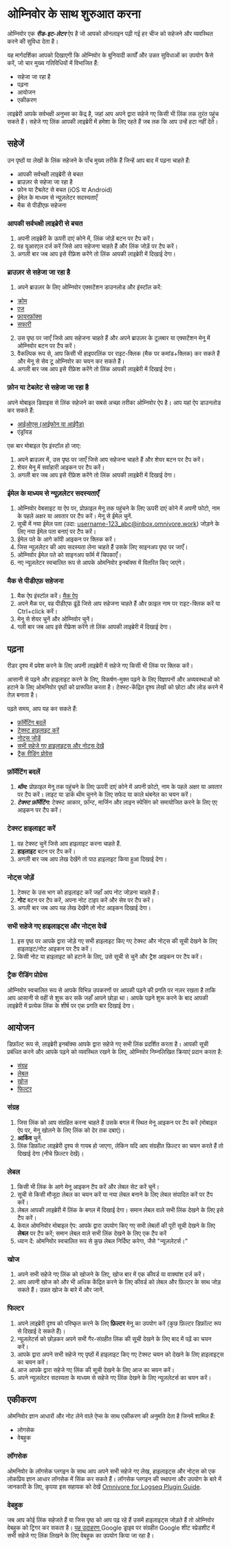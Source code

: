 # ओम्निवोर  के साथ शुरुआत करना

ओम्निवोर एक ***रीड-इट-लेटर*** ऐप है जो आपको ऑनलाइन पढ़ी गई हर चीज को सहेजने और व्यवस्थित करने की सुविधा देता है।

यह मार्गदर्शिका आपको दिखाएगी कि ओम्निवोर के बुनियादी कार्यों और उन्नत सुविधाओं का उपयोग कैसे करें, जो चार मुख्य गतिविधियों में विभाजित हैं:

- सहेजा जा रहा है
- पढ़ना
- आयोजन
- एकीकरण

लाइब्रेरी आपके सर्वभक्षी अनुभव का केंद्र है, जहां आप अपने द्वारा सहेजे गए किसी भी लिंक तक तुरंत पहुंच सकते हैं। सहेजे गए लिंक आपकी लाइब्रेरी में हमेशा के लिए रहते हैं जब तक कि आप उन्हें हटा नहीं देते।

## सहेजें

उन पृष्ठों या लेखों के लिंक सहेजने के पाँच मुख्य तरीके हैं जिन्हें आप बाद में पढ़ना चाहते हैं:

- आपकी सर्वभक्षी लाइब्रेरी से बचत
- ब्राउज़र से सहेजा जा रहा है
- फ़ोन या टैबलेट से बचत (iOS या Android)
- ईमेल के माध्यम से न्यूज़लेटर सदस्यताएँ
- मैक से पीडीएफ़ सहेजना

### आपकी सर्वभक्षी लाइब्रेरी से बचत
1. अपनी लाइब्रेरी के ऊपरी दाएं कोने में, लिंक जोड़ें बटन पर टैप करें।
2. वह यूआरएल दर्ज करें जिसे आप सहेजना चाहते हैं और लिंक जोड़ें पर टैप करें।
3. अगली बार जब आप इसे रीफ्रेश करेंगे तो लिंक आपकी लाइब्रेरी में दिखाई देगा।

### ब्राउज़र से सहेजा जा रहा है

1. अपने ब्राउज़र के लिए ओम्निवोर एक्सटेंशन डाउनलोड और इंस्टॉल करें:

- [ क्रोम ](https://omnivore.work/install/chrome)
- [ एज ](https://omnivore.work/install/edge)
- [ फ़ायरफ़ॉक्स ](https://omnivore.work/install/firefox)
- [ सफारी ](https://omnivore.work/install/safari)

2. उस पृष्ठ पर जाएँ जिसे आप सहेजना चाहते हैं और अपने ब्राउज़र के टूलबार या एक्सटेंशन मेनू में ओम्निवोर बटन पर टैप करें।
3. वैकल्पिक रूप से, आप किसी भी हाइपरलिंक पर राइट-क्लिक (मैक पर कमांड+क्लिक) कर सकते हैं और मेनू से सेव टू ओम्निवोर का चयन कर सकते हैं।
4. अगली बार जब आप इसे रीफ्रेश करेंगे तो लिंक आपकी लाइब्रेरी में दिखाई देगा।

### फ़ोन या टेबलेट से सहेजा जा रहा है

अपने मोबाइल डिवाइस से लिंक सहेजने का सबसे अच्छा तरीका ओम्निवोर ऐप है। आप यहां ऐप डाउनलोड कर सकते हैं:

- [ आईओएस (आईफोन या आईपैड) ](https://omnivore.work/install/ios)
- एंड्रॉयड

एक बार मोबाइल ऐप इंस्टॉल हो जाए:

1. अपने ब्राउज़र में, उस पृष्ठ पर जाएँ जिसे आप सहेजना चाहते हैं और शेयर बटन पर टैप करें।
2. शेयर मेनू में सर्वाहारी आइकन पर टैप करें।
3. अगली बार जब आप इसे रीफ्रेश करेंगे तो लिंक आपकी लाइब्रेरी में दिखाई देगा।
  
### ईमेल के माध्यम से न्यूज़लेटर सदस्यताएँ

1. ओम्निवोर वेबसाइट या ऐप पर, प्रोफ़ाइल मेनू तक पहुंचने के लिए ऊपरी दाएं कोने में अपनी फोटो, नाम के पहले अक्षर या अवतार पर टैप करें। मेनू से ईमेल चुनें.
2. सूची में नया ईमेल पता (उदा: username-123_abc@inbox.omnivore.work) जोड़ने के लिए नया ईमेल पता बनाएं पर टैप करें।
3. ईमेल पते के आगे कॉपी आइकन पर क्लिक करें।
4. जिस न्यूज़लेटर की आप सदस्यता लेना चाहते हैं उसके लिए साइनअप पृष्ठ पर जाएँ।
5. ओम्निवोर ईमेल पते को साइनअप फॉर्म में चिपकाएँ।
6. नए न्यूज़लेटर स्वचालित रूप से आपके ओमनिवोर इनबॉक्स में वितरित किए जाएंगे।

### मैक से पीडीएफ़ सहेजना

1. मैक ऐप इंस्टॉल करें। [मैक ऐप](https://omnivore.work/install/mac)
2. अपने मैक पर, वह पीडीएफ ढूंढें जिसे आप सहेजना चाहते हैं और फ़ाइल नाम पर राइट-क्लिक करें या Ctrl+click करें।
3. मेनू से शेयर चुनें और ओम्निवोर चुनें।
4. गली बार जब आप इसे रीफ्रेश करेंगे तो लिंक आपकी लाइब्रेरी में दिखाई देगा।

## पढ़ना

रीडर दृश्य में प्रवेश करने के लिए अपनी लाइब्रेरी में सहेजे गए किसी भी लिंक पर क्लिक करें।

आसानी से पढ़ने और हाइलाइट करने के लिए, विकर्षण-मुक्त पढ़ने के लिए विज्ञापनों और अव्यवस्थाओं को हटाने के लिए ओमनिवोर पृष्ठों को प्रारूपित करता है। टेक्स्ट-केंद्रित दृश्य लेखों को छोटा और लोड करने में तेज़ बनाता है।

पढ़ते समय, आप यह कर सकते हैं:

- <span style="text-decoration:underline;">फ़ॉर्मेटिंग बदलें</span>
- <span style="text-decoration:underline;">टेक्स्ट हाइलाइट करें</span>
- <span style="text-decoration:underline;">नोट्स जोड़ें</span>
- <span style="text-decoration:underline;">सभी सहेजे गए हाइलाइट्स और नोट्स देखें</span>
- <span style="text-decoration:underline;">ट्रैक रीडिंग प्रोग्रेस</span>

### फ़ॉर्मेटिंग बदलें
 
1. **_थीम:_**   प्रोफ़ाइल मेनू तक पहुंचने के लिए ऊपरी दाएं कोने में अपनी फ़ोटो, नाम के पहले अक्षर या अवतार पर टैप करें। लाइट या डार्क थीम चुनने के लिए सफेद या काले थंबनेल का चयन करें।
2. **_टेक्स्ट फ़ॉर्मेटिंग:_**  टेक्स्ट आकार, फ़ॉन्ट, मार्जिन और लाइन स्पेसिंग को समायोजित करने के लिए एए आइकन पर टैप करें।

### टेक्स्ट हाइलाइट करें

1. वह टेक्स्ट चुनें जिसे आप हाइलाइट करना चाहते हैं.
2. **हाइलाइट** बटन पर टैप करें।
3. अगली बार जब आप लेख देखेंगे तो पाठ हाइलाइट किया हुआ दिखाई देगा।

### नोट्स जोड़ें
1. टेक्स्ट के उस भाग को हाइलाइट करें जहाँ आप नोट जोड़ना चाहते हैं।
2. **नोट** बटन पर टैप करें, अपना नोट टाइप करें और सेव पर टैप करें।
3. अगली बार जब आप यह लेख देखेंगे तो नोट आइकन दिखाई देगा।

### सभी सहेजे गए हाइलाइट्स और नोट्स देखें
1. इस पृष्ठ पर आपके द्वारा जोड़े गए सभी हाइलाइट किए गए टेक्स्ट और नोट्स की सूची देखने के लिए हाइलाइट/नोट आइकन पर टैप करें।
2. किसी नोट या हाइलाइट को हटाने के लिए, उसे सूची से चुनें और ट्रैश आइकन पर टैप करें।

### ट्रैक रीडिंग प्रोग्रेस

ओम्निवोर स्वचालित रूप से आपके विभिन्न उपकरणों पर आपकी पढ़ने की प्रगति पर नज़र रखता है ताकि आप आसानी से वहीं से शुरू कर सकें जहाँ आपने छोड़ा था। आपके पढ़ने शुरू करने के बाद आपकी लाइब्रेरी में प्रत्येक लिंक के शीर्ष पर एक प्रगति बार दिखाई देगा।

## आयोजन

डिफ़ॉल्ट रूप से, लाइब्रेरी इनबॉक्स आपके द्वारा सहेजे गए सभी लिंक प्रदर्शित करता है। आपकी सूची प्रबंधित करने और आपके पढ़ने को व्यवस्थित रखने के लिए, ओम्निवोर निम्नलिखित क्रियाएं प्रदान करता है:

- <span style="text-decoration:underline;">संग्रह</span>
- <span style="text-decoration:underline;">लेबल</span>
- <span style="text-decoration:underline;">खोज</span>
- <span style="text-decoration:underline;">फिल्टर</span>

### संग्रह

1. जिस लिंक को आप संग्रहित करना चाहते हैं उसके बगल में स्थित मेनू आइकन पर टैप करें (मोबाइल ऐप पर, मेनू खोलने के लिए लिंक को देर तक दबाएं)।
2. **आर्किव** चुनें.
3. लिंक डिफ़ॉल्ट लाइब्रेरी दृश्य से गायब हो जाएगा, लेकिन यदि आप संग्रहीत फ़िल्टर का चयन करते हैं तो दिखाई देगा (नीचे फ़िल्टर देखें)।

### लेबल

1. किसी भी लिंक के आगे मेनू आइकन टैप करें और लेबल सेट करें चुनें।
2. सूची से किसी मौजूदा लेबल का चयन करें या नया लेबल बनाने के लिए लेबल संपादित करें पर टैप करें।
3. लेबल आपकी लाइब्रेरी में लिंक के बगल में दिखाई देगा। समान लेबल वाले सभी लिंक देखने के लिए इसे टैप करें।
4. केवल ओमनिवोर मोबाइल ऐप: आपके द्वारा उपयोग किए गए सभी लेबलों की पूरी सूची देखने के लिए **लेबल** पर टैप करें; समान लेबल वाले सभी लिंक देखने के लिए एक टैप करें
5. ध्यान दें: ओमनिवोर स्वचालित रूप से कुछ लेबल निर्दिष्ट करेगा, जैसे "न्यूज़लेटर्स।"

### खोज

1. अपने सभी सहेजे गए लिंक को खोजने के लिए, खोज बार में एक कीवर्ड या वाक्यांश दर्ज करें।
2. आप अपनी खोज को और भी अधिक केंद्रित करने के लिए कीवर्ड को लेबल और फ़िल्टर के साथ जोड़ सकते हैं। उन्नत खोज के बारे में और जानें.

### फिल्टर

1. अपने लाइब्रेरी दृश्य को परिष्कृत करने के लिए **फ़िल्टर** मेनू का उपयोग करें (कुछ फ़िल्टर डिफ़ॉल्ट रूप से दिखाई दे सकते हैं)।
2. न्यूज़लेटर्स को छोड़कर अपने सभी गैर-संग्रहीत लिंक की सूची देखने के लिए बाद में पढ़ें का चयन करें।
3. आपके द्वारा अपने सभी सहेजे गए पृष्ठों में हाइलाइट किए गए टेक्स्ट चयन को देखने के लिए हाइलाइट्स का चयन करें।
4. आज आपके द्वारा सहेजे गए लिंक की सूची देखने के लिए आज का चयन करें।
5. अपने न्यूज़लेटर सदस्यता के माध्यम से सहेजे गए लिंक देखने के लिए न्यूज़लेटर्स का चयन करें।

## एकीकरण

ओमनिवोर ज्ञान आधारों और नोट लेने वाले ऐप्स के साथ एकीकरण की अनुमति देता है जिनमें शामिल हैं:

- लोगसेक
- वेबहुक

### लॉगसेक

ओमनिवोर के लॉगसेक प्लगइन के साथ आप अपने सभी सहेजे गए लेख, हाइलाइट्स और नोट्स को एक लोकप्रिय ज्ञान आधार लॉगसेक में सिंक कर सकते हैं। लॉगसेक प्लगइन की स्थापना और उपयोग के बारे में जानकारी के लिए, कृपया इस सहायक को देखें [Omnivore for Logseq Plugin Guide](https://briansunter.com/graph/#/page/omnivore-logseq-guide).

### वेबहुक

जब आप कोई लिंक सहेजते हैं या जिस पृष्ठ को आप पढ़ रहे हैं उसमें हाइलाइट्स जोड़ते हैं तो ओम्निवोर वेबहुक को ट्रिगर कर सकता है। <span style="text-decoration:underline;">यह उदाहरण </span> Google ड्राइव पर संग्रहीत Google शीट स्प्रेडशीट में सभी सहेजे गए लिंक लिखने के लिए वेबहुक का उपयोग किया जा रहा है।
